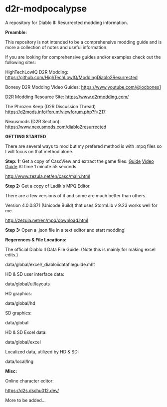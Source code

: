 # d2r-modpocalypse

A repository for Diablo II: Resurrected modding information.

**Preamble:**

This repository is not intended to be a comprehensive modding guide and is more a collection of notes and useful information.

If you are looking for comprehensive guides and/or examples check out the following sites:

HighTechLowIQ D2R Modding:
https://github.com/HighTechLowIQ/ModdingDiablo2Resurrected

Bonesy D2R Modding Video Guides:
https://www.youtube.com/@locbones1

D2R Modding Resource Site:
https://www.d2rmodding.com/

The Phrozen Keep (D2R Discussion Thread)
https://d2mods.info/forum/viewforum.php?f=217

Nexusmods (D2R Section):
https://www.nexusmods.com/diablo2resurrected

**GETTING STARTED**

There are several ways to mod but my prefered method is with .mpq files so I will focus on that method alone.

**Step: 1:** Get a copy of CascView and extract the game files. [Guide](https://www.reddit.com/r/Diablo/comments/pv8pot/d2r_modding_guide/) [Video Guide](https://www.youtube.com/watch?v=lZTTq7MXZ5w) At time 1 minute 55 seconds.

http://www.zezula.net/en/casc/main.html

**Step 2:** Get a copy of Ladik's MPQ Editor.

There are a few versions of it and some are much better than others.

Version 4.0.0.871 (Unicode Build) that uses StormLib v 9.23 works well for me.

http://zezula.net/en/mpq/download.html

**Step 3:** Open a .json file in a text editor and start modding!

**Regerences & File Locations:**

The official Diablo II Data File Guide: (Note this is mainly for making excel edits.)

data/global/excel/_diabloiidatafileguide.mht

HD & SD user interface data:

data/global/ui/layouts

HD graphics:

data/global/hd

SD graphics:

data/global

HD & SD Excel data:

data/global/excel

Localized data, utilized by HD & SD:

data/local/lng

**Misc:**

Online character editor:

https://d2s.dschu012.dev/


More to be added...
